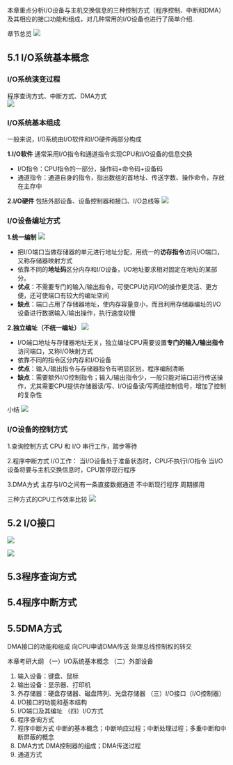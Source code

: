 本章重点分析I/O设备与主机交换信息的三种控制方式（程序控制、中断和DMA）及其相应的接口功能和组成，对几种常用的I/O设备也进行了简单介绍.

章节总览
![](https://ypic.oss-cn-hangzhou.aliyuncs.com/202212101009829.png)


## 5.1 I/O系统基本概念
### I/O系统演变过程
程序查询方式、中断方式、DMA方式                       
![](https://ypic.oss-cn-hangzhou.aliyuncs.com/202212101013380.png)

### I/O系统基本组成
一般来说，I/0系统由I/O软件和I/O硬件两部分构成

**1.I/O软件**
通常采用I/O指令和通道指令实现CPU和I/O设备的信息交换
- I/O指令：CPU指令的一部分，操作码+命令码+设备码
- 通道指令：通道自身的指令，指出数组的首地址、传送字数、操作命令，存放在主存中

**2.I/O硬件**
包括外部设备、设备控制器和接口、I/O总线等
![](https://ypic.oss-cn-hangzhou.aliyuncs.com/202212101027751.png)

### I/O设备编址方式
**1.统一编制**
![](https://ypic.oss-cn-hangzhou.aliyuncs.com/202212151517206.png)

- 把I/O端口当做存储器的单元进行地址分配，用统一的**访存指令**访问I/O端口，又称存储器映射方式
- 依靠不同的**地址码**区分内存和I/O设备，I/O地址要求相对固定在地址的某部分。
- **优点**：不需要专门的输入/输出指令，可使CPU访问I/O的操作更灵活、更方便，还可使端口有较大的编址空间
- **缺点**：端口占用了存储器地址，使内存容量变小，而且利用存储器编址的I/O设备进行数据输入/输出操作，执行速度较慢

**2.独立编址（不统一编址）**
![](https://ypic.oss-cn-hangzhou.aliyuncs.com/202212151517208.png)

- I/O端口地址与存储器地址无关，独立编址CPU需要设置**专门的输入/输出指令**访问端口，又称I/O映射方式
- 依靠不同的指令区分内存和I/O设备
- **优点**：输入/输出指令与存储器指令有明显区别，程序编制清晰
- **缺点**：需要额外I/O控制指令；输入/输出指令少，一般只能对端口进行传送操作，尤其需要CPU提供存储器读/写、I/O设备读/写两组控制信号，增加了控制的复杂性

小结
![](https://ypic.oss-cn-hangzhou.aliyuncs.com/202212101049757.png)

### I/O设备的控制方式
1.查询控制方式 
CPU 和 I/O 串行工作，踏步等待

2.程序中断方式
I/O工作：
当I/O设备处于准备状态时，CPU不执行I/O指令
当I/O设备将要与主机交换信息时，CPU暂停现行程序

3.DMA方式
主存与I/O之间有一条直接数据通道
不中断现行程序
周期挪用

三种方式的CPU工作效率比较
![](https://ypic.oss-cn-hangzhou.aliyuncs.com/202212151800382.png)


## 5.2 I/O接口
![](https://ypic.oss-cn-hangzhou.aliyuncs.com/202212101056729.png)







![](https://ypic.oss-cn-hangzhou.aliyuncs.com/202212101119980.png)



## 5.3程序查询方式


## 5.4程序中断方式


## 5.5DMA方式

DMA接口的功能和组成
向CPU申请DMA传送
处理总线控制权的转交


本章考研大纲
（一）I/O系统基本概念
（二）外部设备
1. 输入设备：键盘、鼠标
2. 输出设备：显示器、打印机
3. 外存储器：硬盘存储器、磁盘阵列、光盘存储器
（三）I/O接口（I/O控制器）
1. I/O接口的功能和基本结构
2. I/O端口及其编址
（四）I/O方式
1. 程序查询方式
2. 程序中断方式
中断的基本概念；中断响应过程；中断处理过程；多重中断和中断屏蔽的概念
3. DMA方式
DMA控制器的组成；DMA传送过程
4. 通道方式